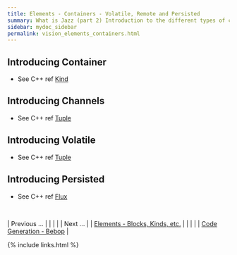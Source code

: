 ```yaml
---
title: Elements - Containers - Volatile, Remote and Persisted
summary: What is Jazz (part 2) Introduction to the different types of containers.
sidebar: mydoc_sidebar
permalink: vision_elements_containers.html
---
```


## Introducing Container

* See C++ ref [Kind](/develop_jazz02/classjazz__elements_1_1Container.html)

## Introducing Channels

* See C++ ref [Tuple](/develop_jazz02/classjazz__elements_1_1Channels.html)

## Introducing Volatile

* See C++ ref [Tuple](/develop_jazz02/classjazz__elements_1_1Volatile.html)

## Introducing Persisted

* See C++ ref [Flux](/develop_jazz02/classjazz__elements_1_1Persisted.html)

<br/>

| <span class="label label-default">Previous ...</span> | | | | | <span class="label label-info">Next ...</span> |
| [Elements - Blocks, Kinds, etc.](vision_elements_block_kind_etc.html) | | | | | [Code Generation - Bebop](vision_code_bebop.html) |

{% include links.html %}
